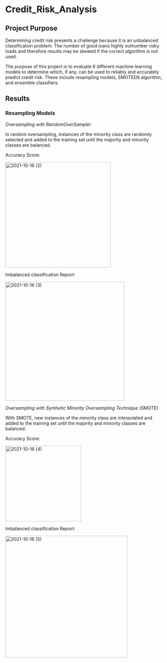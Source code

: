 # Credit_Risk_Analysis

## Project Purpose

Determining credit risk presents a challenge because it is an unbalanced classification problem.  The number of good loans highly outnumber risky loads and therefore results may be skewed if the correct algorithm is not used.  

The purpose of this project is to evaluate 6 different machine learning models to determine which, if any, can be used to reliably and accurately predict credit risk.  These include resampling models, SMOTEEN algorithm, and ensemble classifiers.

## Results

### Resampling Models

_Oversampling with RandomOverSampler_ 

In random oversampling, instances of the minority class are randomly selected and added to the training set until the majority and minority classes are balanced. 

Accuracy Score:

<img width="331" alt="2021-10-16 (2)" src="https://user-images.githubusercontent.com/84471904/137592243-a261fe65-b285-4f25-995d-f5936d829dac.png">

Imbalanced classification Report:

<img width="374" alt="2021-10-16 (3)" src="https://user-images.githubusercontent.com/84471904/137592297-e82c3d82-143b-4e07-ad8e-ec8212d13579.png">

_Oversampling with Synthetic Minority Oversampling Technique (SMOTE)_ 

With SMOTE, new instances of the minority class are interpolated and added to the training set until the majority and minority classes are balanced. 

Accuracy Score:

<img width="238" alt="2021-10-16 (4)" src="https://user-images.githubusercontent.com/84471904/137593307-e819a34b-5b5c-46cf-b00d-1f78c0cfad47.png">

Imbalanced classification Report:

<img width="383" alt="2021-10-16 (5)" src="https://user-images.githubusercontent.com/84471904/137593386-a2fad91f-cf98-446d-ab10-2687d8c1c783.png">












